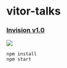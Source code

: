 # vitor-talks

### [Invision v1.0](https://projects.invisionapp.com/share/QUKS7MVBC35#/screens)

![](https://raw.githubusercontent.com/rfsdalotto/vitor-talks/master/302723198.png)

```
npm install
npm start
```
